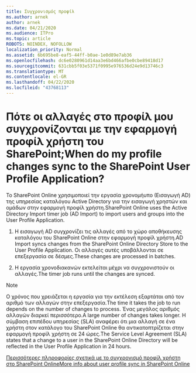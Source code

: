 ```yaml
---
title: Συγχρονισμός προφίλ
ms.author: arnek
author: arnek
ms.date: 04/21/2020
ms.audience: ITPro
ms.topic: article
ROBOTS: NOINDEX, NOFOLLOW
localization_priority: Normal
ms.assetid: 6b695be8-eaf5-44ff-b0ae-1e0d89e7ab36
ms.openlocfilehash: dc6e0280961d14aa3e6bd466afbe0cbe89418d17
ms.sourcegitcommit: 631cbb5f03e5371f0995e976536d24e9d13746c3
ms.translationtype: MT
ms.contentlocale: el-GR
ms.lasthandoff: 04/22/2020
ms.locfileid: "43768113"
---
```

# <a name="when-do-my-profile-changes-sync-to-the-sharepoint-user-profile-application"></a><span data-ttu-id="7cbab-102">Πότε οι αλλαγές στο προφίλ μου συγχρονίζονται με την εφαρμογή προφίλ χρήστη του SharePoint;</span><span class="sxs-lookup"><span data-stu-id="7cbab-102">When do my profile changes sync to the SharePoint User Profile Application?</span></span>

<span data-ttu-id="7cbab-103">Το SharePoint Online χρησιμοποιεί την εργασία χρονομήυπο (Εισαγωγή AD) της υπηρεσίας καταλόγου Active Directory για την εισαγωγή χρηστών και ομάδων στην εφαρμογή προφίλ χρήστη.</span><span class="sxs-lookup"><span data-stu-id="7cbab-103">SharePoint Online uses the Active Directory Import timer job (AD Import) to import users and groups into the User Profile Application.</span></span> 
  
1. <span data-ttu-id="7cbab-104">Η εισαγωγή AD συγχρονίζει τις αλλαγές από το χώρο αποθήκευσης καταλόγου του SharePoint Online στην εφαρμογή προφίλ χρήστη.</span><span class="sxs-lookup"><span data-stu-id="7cbab-104">AD Import syncs changes from the SharePoint Online Directory Store to the User Profile Application.</span></span> <span data-ttu-id="7cbab-105">Οι αλλαγές αυτές υποβάλλονται σε επεξεργασία σε δέσμες.</span><span class="sxs-lookup"><span data-stu-id="7cbab-105">These changes are processed in batches.</span></span>
    
2. <span data-ttu-id="7cbab-106">Η εργασία χρονοδιακανών εκτελείται μέχρι να συγχρονιστούν οι αλλαγές.</span><span class="sxs-lookup"><span data-stu-id="7cbab-106">The timer job runs until the changes are synced.</span></span>
    
> [!NOTE]
> <span data-ttu-id="7cbab-107">Ο χρόνος που χρειάζεται η εργασία για την εκτέλεση εξαρτάται από τον αριθμό των αλλαγών στην επεξεργασία.</span><span class="sxs-lookup"><span data-stu-id="7cbab-107">The time it takes the job to run depends on the number of changes to process.</span></span> <span data-ttu-id="7cbab-108">Ένας μεγάλος αριθμός αλλαγών διαρκεί περισσότερο.</span><span class="sxs-lookup"><span data-stu-id="7cbab-108">A large number of changes takes longer.</span></span> <span data-ttu-id="7cbab-109">Η σύμβαση επιπέδου υπηρεσίας (SLA) αναφέρει ότι μια αλλαγή σε ένα χρήστη στον κατάλογο του SharePoint Online θα αντικατοπτρίζεται στην εφαρμογή προφίλ χρήστη σε 24 ώρες.</span><span class="sxs-lookup"><span data-stu-id="7cbab-109">The Service Level Agreement (SLA) states that a change to a user in the SharePoint Online Directory will be reflected in the User Profile Application in 24 hours.</span></span> 
  
[<span data-ttu-id="7cbab-110">Περισσότερες πληροφορίες σχετικά με το συγχρονισμό προφίλ χρήστη στο SharePoint Online</span><span class="sxs-lookup"><span data-stu-id="7cbab-110">More info about user profile sync in SharePoint Online</span></span>](https://go.microsoft.com/fwlink/?linkid=875671)
  

